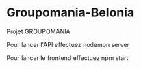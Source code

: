 # Groupomania-Belonia
Projet GROUPOMANIA

Pour lancer l'API effectuez nodemon server

Pour lancer le frontend effectuez npm start
